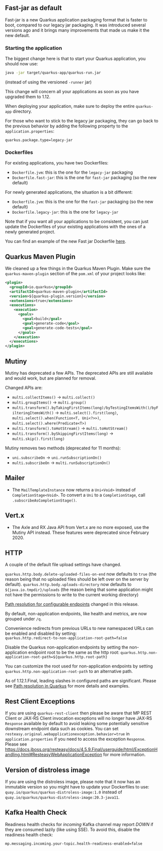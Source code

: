 ## Fast-jar as default

Fast-jar is a new Quarkus application packaging format that is faster to boot, compared to our legacy jar packaging. It was introduced several versions ago and it brings many improvements that made us make it the new default.

### Starting the application

The biggest change here is that to start your Quarkus application, you should now use:

```bash
java -jar target/quarkus-app/quarkus-run.jar
```

(instead of using the versioned `-runner` jar)

This change will concern all your applications as soon as you have upgraded them to 1.12.

When deploying your application, make sure to deploy the entire `quarkus-app` directory.

For those who want to stick to the legacy jar packaging, they can go back to the previous behavior by adding the following property to the `application.properties`:

```properties
quarkus.package.type=legacy-jar
```

### Dockerfiles

For existing applications, you have two Dockerfiles:

- `Dockerfile.jvm`: this is the one for the `legacy-jar` packaging
- `Dockerfile.fast-jar`: this is the one for `fast-jar` packaging (so the new default)

For newly generated applications, the situation is a bit different:

- `Dockerfile.jvm`: this is the one for the `fast-jar` packaging (so the new default)
- `Dockerfile.legacy-jar`: this is the one for `legacy-jar`

Note that if you want all your applications to be consistent, you can just update the Dockerfiles of your existing applications with the ones of a newly generated project.

You can find an example of the new Fast jar Dockerfile [here](https://github.com/quarkusio/quarkus-quickstarts/blob/master/validation-quickstart/src/main/docker/Dockerfile.jvm).

## Quarkus Maven Plugin

We cleaned up a few things in the Quarkus Maven Plugin. Make sure the `quarkus-maven-plugin` section of the `pom.xml` of your project looks like:

```xml
<plugin>
  <groupId>io.quarkus</groupId>
  <artifactId>quarkus-maven-plugin</artifactId>
  <version>${quarkus-plugin.version}</version>
  <extensions>true</extensions>
  <executions>
    <execution>
      <goals>
        <goal>build</goal>
        <goal>generate-code</goal>
        <goal>generate-code-tests</goal>
      </goals>
    </execution>
  </executions>
</plugin>
```

## Mutiny 

Mutiny has deprecated a few APIs. The deprecated APIs are still available and would work, but are planned for removal. 

Changed APIs are:

* `multi.collectItems()` -> `multi.collect()`
* `multi.groupItems()` -> `multi.group()`
* `multi.transform().byTakingFirstItems(long)/byTestingItemsWith()/byFilteringItemsWith()` -> `multi.select().first(long)`, `multi.select().when(Function<T, Uni<?>>)`, `multi.select().where(Predicate<T>)`
* `multi.transform().toHotStream()` -> `multi.toHotStream()`
* `multi.transform().bySkippingFirstItems(long)` -> `multi.skip().first(long)`

Mutiny removes two methods (deprecated for 11 months):

* `uni.subscribeOn` -> `uni.runSubscriptionOn()`
* `multi.subscribeOn` -> `multi.runSubscriptionOn()`


## Mailer

* The `MailTemplateInstance` now returns a `Uni<Void>` instead of `CompletionStage<Void>`. To convert a `Uni` to a `CompletionStage`, call `.subscribeAsCompletionStage()`.

## Vert.x

* The Axle and RX Java API from Vert.x are no more exposed, use the Mutiny API instead. These features were deprecated since February 2020. 

## HTTP 

A couple of the default file upload settings have changed.

`quarkus.http.body.delete-uploaded-files-on-end` now defaults to `true` (the reason being that no uploaded files should be left over on the server by default).
`quarkus.http.body.uploads-directory` now defaults to `${java.io.tmpdir}/uploads` (the reason being that some application might not have the permissions to write to the current working directory)


[Path resolution for configurable endpoints](https://quarkus.io/blog/path-resolution-in-quarkus/) changed in this release.  

By default, non-application endpoints, like health and metrics, are now grouped under `/q`.

Convenience redirects from previous URLs to new namespaced URLs can be enabled and disabled by setting:  
`quarkus.http.redirect-to-non-application-root-path=false`

Disable the Quarkus non-application endpoints by setting the non-application endpoint root to be the same as the http root: 
`quarkus.http.non-application-root-path=${quarkus.http.root-path}`

You can customize the root used for non-application endpoints by setting `quarkus.http.non-application-root-path` to an alternative path. 

As of 1.12.1.Final, leading slashes in configured paths are significant. Please see [Path resolution in Quarkus](https://quarkus.io/blog/path-resolution-in-quarkus/) for more details and examples.

## Rest Client Exceptions

If you are using `quarkus-rest-client` then please be aware that MP REST Client or JAX-RS Client invocation exceptions will no longer have JAX-RS `Response` available by default to avoid leaking some potentially sensitive downstream endpoint data such as cookies. You can set `resteasy.original.webapplicationexception.behavior=true` in `application.properties` if you need to access the exception `Response`.
Please see https://docs.jboss.org/resteasy/docs/4.5.9.Final/userguide/html/ExceptionHandling.html#ResteasyWebApplicationException for more information.

## Version of distroless image

If you are using the distroless image, please note that it now has an immutable version so you might have to update your Dockerfiles to use: `quay.io/quarkus/quarkus-distroless-image:1.0` instead of `quay.io/quarkus/quarkus-distroless-image:20.3-java11`.


## Kafka Health Check

Readiness health checks for _incoming_ Kafka channel may report _DOWN_ if they are consumed lazily (like using SSE). To avoid this, disable the readiness health check:

```
mp.messaging.incoming.your-topic.health-readiness-enabled=false
```